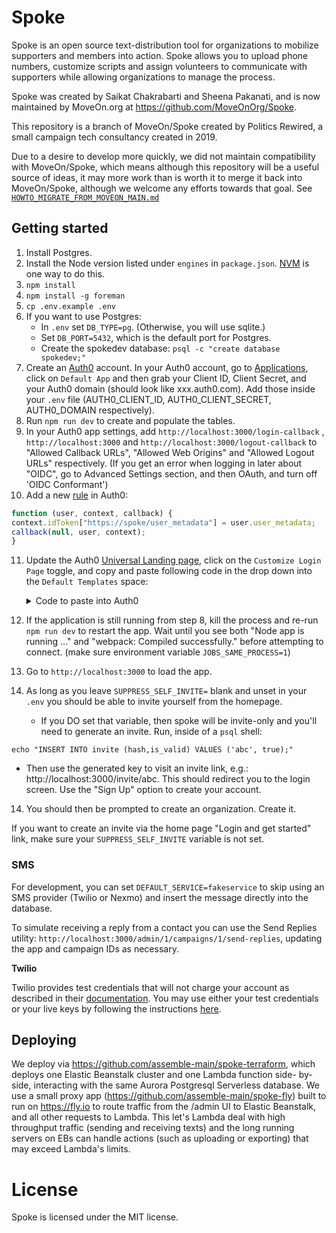 # Spoke

Spoke is an open source text-distribution tool for organizations to mobilize supporters and members into action. Spoke allows you to upload phone numbers, customize scripts and assign volunteers to communicate with supporters while allowing organizations to manage the process.

Spoke was created by Saikat Chakrabarti and Sheena Pakanati, and is now maintained by MoveOn.org at https://github.com/MoveOnOrg/Spoke.

This repository is a branch of MoveOn/Spoke created by Politics Rewired, a small campaign tech consultancy created in 2019.

Due to a desire to develop more quickly, we did not maintain compatibility with MoveOn/Spoke, which means although this repository will be
a useful source of ideas, it may more work than is worth it to merge it back into MoveOn/Spoke, although we welcome any efforts towards
that goal. See [`HOWTO_MIGRATE_FROM_MOVEON_MAIN.md`](./docs/HOWTO_MIGRATE_FROM_MOVEON_MAIN.md)

## Getting started

1.  Install Postgres.
2.  Install the Node version listed under `engines` in `package.json`. [NVM](https://github.com/creationix/nvm) is one way to do this.
3.  `npm install`
4.  `npm install -g foreman`
5.  `cp .env.example .env`
6.  If you want to use Postgres:
    - In `.env` set `DB_TYPE=pg`. (Otherwise, you will use sqlite.)
    - Set `DB_PORT=5432`, which is the default port for Postgres.
    - Create the spokedev database: `psql -c "create database spokedev;"`
7.  Create an [Auth0](https://auth0.com) account. In your Auth0 account, go to [Applications](https://manage.auth0.com/#/applications/), click on `Default App` and then grab your Client ID, Client Secret, and your Auth0 domain (should look like xxx.auth0.com). Add those inside your `.env` file (AUTH0_CLIENT_ID, AUTH0_CLIENT_SECRET, AUTH0_DOMAIN respectively).
8.  Run `npm run dev` to create and populate the tables.
9.  In your Auth0 app settings, add `http://localhost:3000/login-callback` , `http://localhost:3000` and `http://localhost:3000/logout-callback` to "Allowed Callback URLs", "Allowed Web Origins" and "Allowed Logout URLs" respectively. (If you get an error when logging in later about "OIDC", go to Advanced Settings section, and then OAuth, and turn off 'OIDC Conformant')
10. Add a new [rule](https://manage.auth0.com/#/rules/create) in Auth0:

```javascript
function (user, context, callback) {
context.idToken["https://spoke/user_metadata"] = user.user_metadata;
callback(null, user, context);
}
```

11. Update the Auth0 [Universal Landing page](https://manage.auth0.com/#/login_page), click on the `Customize Login Page` toggle, and copy and paste following code in the drop down into the `Default Templates` space:

    <details>
    <summary> Code to paste into Auth0</summary>

        <!DOCTYPE html>
        <html>
        <head>
          <meta charset="utf-8">
          <meta http-equiv="X-UA-Compatible" content="IE=edge,chrome=1">
          <title>Sign In with Auth0</title>
          <meta name="viewport" content="width=device-width, initial-scale=1.0" />
        </head>
        <body>

          <!--[if IE 8]>
          <script src="//cdnjs.cloudflare.com/ajax/libs/ie8/0.2.5/ie8.js"></script>
          <![endif]-->

          <!--[if lte IE 9]>
          <script src="https://cdn.auth0.com/js/base64.js"></script>
          <script src="https://cdn.auth0.com/js/es5-shim.min.js"></script>
          <![endif]-->

          <script src="https://cdn.auth0.com/js/lock/11.11/lock.min.js"></script>
          <script>
            // Decode utf8 characters properly
            var config = JSON.parse(decodeURIComponent(escape(window.atob('@@config@@'))));
            config.extraParams = config.extraParams || {};
            var connection = config.connection;
            var prompt = config.prompt;
            var languageDictionary;
            var language;

            if (config.dict && config.dict.signin && config.dict.signin.title) {
              languageDictionary = { title: config.dict.signin.title };
            } else if (typeof config.dict === 'string') {
              language = config.dict;
            }
            var loginHint = config.extraParams.login_hint;

            // Available Lock configuration options: https://auth0.com/docs/libraries/lock/v11/configuration
            var lock = new Auth0Lock(config.clientID, config.auth0Domain, {
              auth: {
                redirectUrl: config.callbackURL,
                responseType: (config.internalOptions || {}).response_type ||
                  (config.callbackOnLocationHash ? 'token' : 'code'),
                params: config.internalOptions
              },
              /* additional configuration needed for custom domains
              configurationBaseUrl: config.clientConfigurationBaseUrl,
              overrides: {
                __tenant: config.auth0Tenant,
                __token_issuer: 'YOUR_CUSTOM_DOMAIN'
              }, */
              assetsUrl:  config.assetsUrl,
              allowedConnections: ['Username-Password-Authentication'],
              rememberLastLogin: !prompt,
              language: language,
              languageDictionary: {
                title: 'Spoke',
                signUpTerms: 'I agree to the <a href="YOUR_LINK HERE" target="_new">terms of service and privacy policy</a>.'
              },
              mustAcceptTerms: true,
              theme: {
                logo:            '',
                primaryColor:    'rgb(83, 180, 119)'
              },
              additionalSignUpFields: [{
                name: 'given_name',
                icon: 'https://upload.wikimedia.org/wikipedia/commons/c/ca/1x1.png',
                placeholder: 'First Name'
              }, {
                name: 'family_name',
                placeholder: 'Last Name',
                icon: 'https://upload.wikimedia.org/wikipedia/commons/c/ca/1x1.png'
              }, {
                name: 'cell',
                placeholder: 'Cell Phone',
                icon: 'https://upload.wikimedia.org/wikipedia/commons/c/ca/1x1.png',
                validator: (cell) => ({
                  valid: cell.length >= 10,
                  hint: 'Must be a valid phone number'
                })
              }],
              prefill: loginHint ? { email: loginHint, username: loginHint } : null,
              closable: false,
              defaultADUsernameFromEmailPrefix: false,
              // uncomment if you want small buttons for social providers
              // socialButtonStyle: 'small'
            });

            lock.show();
          </script>
        </body>
        </html>

    </details>

12. If the application is still running from step 8, kill the process and re-run `npm run dev` to restart the app. Wait until you see both "Node app is running ..." and "webpack: Compiled successfully." before attempting to connect. (make sure environment variable `JOBS_SAME_PROCESS=1`)
13. Go to `http://localhost:3000` to load the app.
14. As long as you leave `SUPPRESS_SELF_INVITE=` blank and unset in your `.env` you should be able to invite yourself from the homepage.
    - If you DO set that variable, then spoke will be invite-only and you'll need to generate an invite. Run, inside of a `psql` shell:

```
echo "INSERT INTO invite (hash,is_valid) VALUES ('abc', true);"
```

- Then use the generated key to visit an invite link, e.g.: http://localhost:3000/invite/abc. This should redirect you to the login screen. Use the "Sign Up" option to create your account.

14. You should then be prompted to create an organization. Create it.

If you want to create an invite via the home page "Login and get started" link, make sure your `SUPPRESS_SELF_INVITE` variable is not set.

### SMS

For development, you can set `DEFAULT_SERVICE=fakeservice` to skip using an SMS provider (Twilio or Nexmo) and insert the message directly into the database.

To simulate receiving a reply from a contact you can use the Send Replies utility: `http://localhost:3000/admin/1/campaigns/1/send-replies`, updating the app and campaign IDs as necessary.

**Twilio**

Twilio provides test credentials that will not charge your account as described in their [documentation](https://www.twilio.com/docs/iam/test-credentials). You may use either your test credentials or your live keys by following the instructions [here](https://github.com/MoveOnOrg/Spoke/blob/main/docs/HOWTO_INTEGRATE_TWILIO.md).

## Deploying

We deploy via https://github.com/assemble-main/spoke-terraform, which deploys one Elastic Beanstalk cluster and one Lambda function side-
by-side, interacting with the same Aurora Postgresql Serverless database. We use a small proxy app (https://github.com/assemble-main/spoke-fly)
built to run on https://fly.io to route traffic from the /admin UI to Elastic Beanstalk, and all other requests to Lambda. This let's
Lambda deal with high throughput traffic (sending and receiving texts) and the long running servers on EBs can handle actions (such as
uploading or exporting) that may exceed Lambda's limits.

# License

Spoke is licensed under the MIT license.
